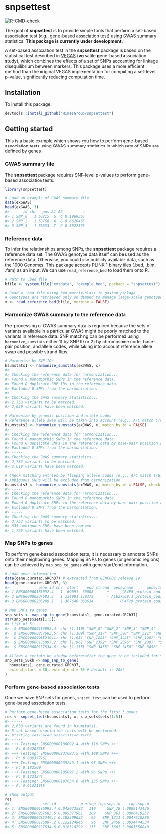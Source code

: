 
<!-- README.md is generated from README.Rmd. Please edit that file -->

# snpsettest

<!-- badges: start -->

[![R-CMD-check](https://github.com/HimesGroup/snpsettest/workflows/R-CMD-check/badge.svg)](https://github.com/HimesGroup/snpsettest/actions)
<!-- badges: end -->

The goal of **snpsettest** is to provide simple tools that perform a
set-based association test (e.g., gene-based association test) using
GWAS summary statistics. **This package is currently under
development.**

A set-based association test in the **snpsettest** package is based on
the statistical test described in
[VEGAS](https://www.ncbi.nlm.nih.gov/pmc/articles/PMC2896770/)
(**ve**rsatile **g**ene-based **a**ssociation **s**tudy), which combines
the effects of a set of SNPs accounting for linkage disequilibrium
between markers. This package uses a more efficient method than the
original VEGAS implementation for computing a set-level p-value,
significantly reducing computation time.

## Installation

To install this package,

``` r
devtools::install_github("HimesGroup/snpsettest")
```

## Getting started

This is a basic example which shows you how to perform gene-based
association tests using GWAS summary statistics in which sets of SNPs
are defined by genes.

### GWAS summary file

The **snpsettest** package requires SNP-level p-values to perform
gene-based association tests.

``` r
library(snpsettest)

# Load an example of GWAS summary file
data(exGWAS)
head(exGWAS, 3)
#>      id chr   pos A1 A2         p
#> 1 SNP_0   1 50215  G  C 0.1969353
#> 2 SNP_2   1 50768  A  G 0.6620465
#> 3 SNP_3   1 50833  T  G 0.5822596
```

### Reference data

To infer the relationships among SNPs, the **snpsettest** package
requires a reference data set. The GWAS genotype data itself can be used
as the reference data. Otherwise, you could use publicly available data,
such as the 1000 Genomes. This package accepts PLINK 1 binary files
(.bed, .bim, .fam) as an input. We can use `read_reference_bed` to load
them onto R.

``` r
# Path to .bed file
bfile <- system.file("extdata", "example.bed", package = "snpsettest")

# Read a .bed file using bed.matrix-class in gaston package
# Genotypes are retrieved only on demand to manage large-scale genotype data
x <- read_reference_bed(bfile, verbose = FALSE)
```

### Harmonize GWAS summary to the reference data

Pre-processing of GWAS summary data is required because the sets of
variants available in a particular GWAS might be poorly matched to the
variants in reference data. SNP matching can be performed using
`harmonize_sumstats` either 1) by SNP ID or 2) by chromosome code,
base-pair position, and allele codes, while taking into account
reference allele swap and possible strand flips.

``` r
# Harmonize by SNP IDs
hsumstats1 <- harmonize_sumstats(exGWAS, x)
#> -----
#> Checking the reference data for harmonization...
#> Found 0 monomoprhic SNPs in the reference data.
#> Found 0 duplicate SNP IDs in the reference data.
#> Excluded 0 SNPs from the harmonization.
#> -----
#> Checking the GWAS summary statistics...
#> 2,753 variants to be matched.
#> 2,630 variants have been matched.

# Harmonize by genomic position and allele codes
# Reference allele swap will be taken into account (e.g., A/C match C/A)
hsumstats2 <- harmonize_sumstats(exGWAS, x, match_by_id = FALSE)
#> -----
#> Checking the reference data for harmonization...
#> Found 0 monomoprhic SNPs in the reference data.
#> Found 0 duplicate SNPs in the reference data by base-pair position and alleles codes.
#> Excluded 0 SNPs from the harmonization.
#> -----
#> Checking the GWAS summary statistics...
#> 2,753 variants to be matched.
#> 2,618 variants have been matched.

# Check matching entries by flipping allele codes (e.g., A/C match T/G)
# Ambiguous SNPs will be excluded from harmonization
hsumstats3 <- harmonize_sumstats(exGWAS, x, match_by_id = FALSE, check_strand_flip = TRUE)
#> -----
#> Checking the reference data for harmonization...
#> Found 0 monomoprhic SNPs in the reference data.
#> Found 0 duplicate SNPs in the reference data by base-pair position and alleles codes.
#> Excluded 0 SNPs from the harmonization.
#> -----
#> Checking the GWAS summary statistics...
#> 2,753 variants to be matched.
#> 835 ambiguous SNPs have been removed.
#> 1,795 variants have been matched.
```

### Map SNPs to genes

To perform gene-based association tests, it is necessary to annotate
SNPs onto their neighboring genes. Mapping SNPs to genes (or genomic
regions) can be achieved by `map_snp_to_genes` with gene start/end
information.

``` r
# Load gene information
data(gene.curated.GRCh37) # extracted from GENCODE release 19
head(gene.curated.GRCh37, 3)
#>             gene.id chr  start    end strand  gene.name      gene.type
#> 1 ENSG00000186092.4   1  69091  70008      +      OR4F5 protein_coding
#> 2 ENSG00000237683.5   1 134901 139379      - AL627309.1 protein_coding
#> 3 ENSG00000235249.1   1 367640 368634      +     OR4F29 protein_coding

# Map SNPs to genes
snp_sets <- map_snp_to_gene(hsumstats1, gene.curated.GRCh37)
str(snp_sets$sets[1:5])
#> List of 5
#>  $ ENSG00000186092.4: chr [1:110] "SNP_0" "SNP_2" "SNP_3" "SNP_4" ...
#>  $ ENSG00000237683.5: chr [1:109] "SNP_317" "SNP_320" "SNP_321" "SNP_323" ...
#>  $ ENSG00000235249.1: chr [1:95] "SNP_1283" "SNP_1285" "SNP_1287" "SNP_1288" ...
#>  $ ENSG00000185097.2: chr [1:96] "SNP_2392" "SNP_2396" "SNP_2397" "SNP_2398" ...
#>  $ ENSG00000187634.6: chr [1:135] "SNP_3455" "SNP_3456" "SNP_3458" "SNP_3459" ...

# Allows a certain kb window before/after the gene to be included for SNP mapping
snp_sets_50kb <- map_snp_to_gene(
  hsumstats1, gene.curated.GRCh37, 
  extend_start = 50, extend_end = 50 # default is 20kb
)
```

### Perform gene-based association tests

Once we have SNP sets for genes, `snpset_test` can be used to perform
gene-based association tests.

``` r
# Perform gene-based association tests for the first 5 genes
res <- snpset_test(hsumstats1, x, snp_sets$sets[1:5])
#> -----
#> 2,630 variants are found in hsumstats1.
#> 5 set-based association tests will be performed.
#> Starting set-based association tests...
#> -----
#> +++ Testing: ENSG00000186092.4 with 110 SNPs +++
#> - P: 0.04207358
#> +++ Testing: ENSG00000237683.5 with 109 SNPs +++
#> - P: 0.009377961
#> +++ Testing: ENSG00000235249.1 with 95 SNPs +++
#> - P: 0.182509
#> +++ Testing: ENSG00000185097.2 with 96 SNPs +++
#> - P: 0.1221249
#> +++ Testing: ENSG00000187634.6 with 135 SNPs +++
#> - P: 0.01031829

# Show output
res
#>               set.id           p n.snp top.snp.id    top.snp.p
#> 1: ENSG00000186092.4 0.042073582   110     SNP_78 0.0009143436
#> 2: ENSG00000237683.5 0.009377961   109    SNP_363 0.0006419257
#> 3: ENSG00000235249.1 0.182509033    95   SNP_1311 0.0047610286
#> 4: ENSG00000185097.2 0.122124945    96   SNP_2458 0.0034444534
#> 5: ENSG00000187634.6 0.010318292   135   SNP_3601 0.0003350840
```
